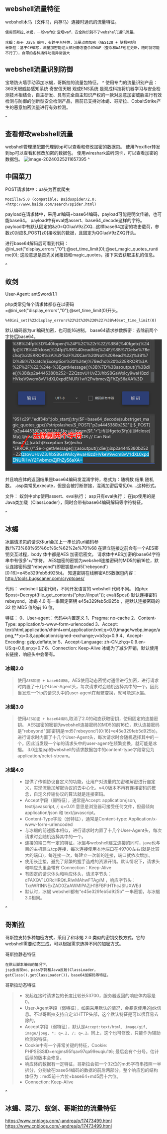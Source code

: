 ## **webshell流量特征**
webshell木马（文件马，内存马）连接时通讯的流量特征。
```
使用哥斯拉,冰蝎，一般waf如:宝塔waf，安全狗识别不了webshell通讯流量。

冰蝎：基于 Java 编写，有跨平台特性，流量动态加密（AES128 + 随机密钥）  
哥斯拉：基于C#编写，流量加密能过大部分静态查杀和WAF（查杀和WAF也在更新，随时就可能不行了），自带的各种插件功能异常强大
```

## **webshell流量识别防御**

宝塔防火墙手动添加冰蝎，哥斯拉的流量包特征。
^
使用专门的流量识别产品：
360天眼威胁感知系统
奇安信天眼
观成ENS系统 是观成科技将机器学习与安全检测技术相结合，自主研发、具有完全自主知识产权的一款对恶意加密威胁进行有效检测与防御的创新型安全检测产品，目前已支持对冰蝎、哥斯拉、CobaltStrike产生的恶意加密流量进行有效检测。

^
## **查看修改webshell流量**
webshell管理里配置代理到bp可以查看和修改加密的数据包。
使用Proxifier转发到bp可以查看和修改加密的数据包。
使用wireshark监听网卡，可以查看加密的数据包。
![image-20240325211657395](http://cdn.33129999.xyz/mk_img/image-20240325211657395.png)
^
## **中国菜刀**
POST请求体中：ua头为百度爬虫
```
Mozilla/5.0 (compatible; Baiduspider/2.0; +http://www.baidu.com/search/spider.html)
```
payload在请求体中，采用url编码+base64编码，payload可能是明文传输，也可能base64。
payload中有eval或assert、base64_decode这样的字符。
payload中有默认固定的&z0=QGluaV9zZXQ...这样base64加密的攻击载荷，参数z0对应$_POST[z0]接收到的数据，且固定为QGluaV9zZXQ开头。

进行base64解码后可看到代码：
@ini_set("display_errors","0");@set_time_limit(0);@set_magic_quotes_runtime(0);
这段意思是首先关闭报错和magic_quotes，接下来去获取主机的信息。

^
## **蚁剑**
User-Agent: antSword/1.1

php类常见每个请求体都存在以密码=@ini_set("display_errors","0");@set_time_limit(0)开头。
```
%40ini_set(%22display_errors%22%2C%20%220%22)%3B%40set_time_limit(0)
```
默认编码器为url编码加密，也可能16进制。
base64请求参数解密：去除前两个字符后base64。
![](.topwrite/assets/image_1734229016280.png)

并且响应体的返回结果是base64编码发混淆字符，格式为：随机数 结果 随机数。
.asp类常见execute，但是会被打断拼接，混淆加密后常见0x....这种形式。


文件：
蚁剑中php使用assert、eval执行；
asp只有eval执行；
在jsp使用的是Java类加载（ClassLoader），同时会带有base64编码解码等字符特征。

^
## **冰蝎**
冰蝎请求包的请求体url会加上一串长的url编码参数/%73%68%65%6c%6c%62%2e%70%68
在建立链接之前会有一个AES密钥交互过程，body 体中都是AES 加密后密文。
请求体中AES加密的base64字符串中有很多'+/'字符。
AES加密的密钥为webshell连接密码的MD5的前16位，默认连接密码是"rebeyond"(即密钥是md5('rebeyond')[0:16]=e45e329feb5d925b)。
知道密钥在线解密AES数据包内容：
<http://tools.bugscaner.com/cryptoaes/>

代码：
webshell 固定代码，不同开发语言的 webshell 代码不同。
如php: $post=Decrypt(file_get_contents("php://input")); eval($post) 
默认连接密码 rebeyond，冰蝎 4.0 有一串固定密钥 e45e329feb5d925b ，是默认连接密码的 32 位 MD5 值的前 16 位。

特征：
0、User-agent：代码中内置定义
1、Pragma: no-cache
2、Content-Type: application/x-www-form-urlencoded
3、Accept: text/html,application/xhtml+xml,application/xml;q=0.9,image/webp,image/apng,**;q=0.8,application/signed-exchange;v=b3;q=0.9
4、Accept-Encoding: gzip,deflate,br
5、Accept-Language: zh-CN,zh;q=0.9.en-US:q=0.8,en;q=0.7
6、Connection: Keep-Alive  冰蝎为了减少开销，默认使用长链接，响应头中会带有。

###  冰蝎2.0


> 使用```AES加密 + base64编码```，AES使用动态密钥对通信进行加密，进行请求时内置了十几个User-Agent头，每次请求时会随机选择其中的一个。因此当发现一个ip的请求头中的user-agent在频繁变换，就可能是冰蝎。 


###  冰蝎3.0

> 使用`AES加密 + base64编码`,取消了2.0的动态获取密钥，使用固定的连接密钥。
> AES加密的密钥为webshell连接密码的MD5的前16位，默认连接密码是"rebeyond"(即密钥是md5('rebeyond')[0:16]=e45e329feb5d925b)。
> 进行请求时内置了十几个User-Agent头，每次请求时会随机选择其中的一个。因此当发现一个ip的请求头中的user-agent在频繁变换，就可能是冰蝎。
> 3.0连接jsp的webshell的请求数据包中的content-type字段常见为application/octet-stream。

### 冰蝎4.0

> * 提供了传输协议自定义的功能，让用户对流量的加密和解密进行自定义，实现流量加解密协议的去中心化。v4.0版本不再有连接密码的概念，自定义传输协议的算法就是连接密码。
> * Accept字段（弱特征），通常是Accept: application/json, text/javascript, */*; q=0.01 意思是浏览器可接受任何文件，但最倾向application/json 和 text/javascript。
> * Content-Type字段（弱特征），通常是Content-type: Application/x-www-form-urlencoded
> * 与冰蝎的前述版本相似，进行请求时内置了十几个User-Agent头，每次请求时会随机选择其中的一个。
> * 连接的端口有一定的特征，冰蝎与webshell建立连接的同时，java也与目的主机建立tcp连接，每次连接使用本地端口在49700左右(就是比较大的端口)，每连接一次，每建立一次新的连接，端口就依次增加。
> * 使用长连接，避免了频繁的握手造成的资源开销。默认情况下，请求头和响应头里会带有 Connection：Keep-Alive
> * 有固定的请求体头和响应体头，请求字节头：dFAXQV1LORcHRQtLRlwMAhwFTAg/M ，响应字节头：TxcWR1NNExZAD0ZaAWMIPAZjH1BFBFtHThcJSlUXWEd
> * 默认时，冰蝎 webshell都有“e45e329feb5d925b” 一串密钥，与冰蝎3.0相同。


^
## **哥斯拉**
哥斯拉支持多种加密方式，采用了和冰蝎 2.0 类似的密钥交换方式。它的webshell需要动态生成，可以根据需求选择不同的加密方式。

哥斯拉静态特征
```
在默认脚本编码的情况下，
jsp会出现xc、pass字符和Java反射(ClassLoader，getClass().getClassLoader())，base64加解码等特征。
```
哥斯拉动态特征
> * 发起连接时请求包的长度比较长53700，服务器返回的响应体内容是0。
> * User-Agent字段（弱特征），如果采用默认的情况，会暴露使用的jdk信息。不过哥斯拉支持自定义HTTP头部，这个默认特征是可以很容易去除的。
> * Accept字段（弱特征），默认是`Accept:text/html, image/gif, image/jpeg, *; q=.2, /; q=.2。`同上，这个也可修改，只能作为辅助检测的特征。
> * Cookie中有一个非常关键的特征，Cookie: PHPSESSID=erqjms95fqav97qa99euqiu1t6; 最后会有个分号。估计后续的版本会修复。
> * 响应体的数据有一定特征，哥斯拉会把一个32位的md5字符串按照一半拆分，分别放在base64编码的数据的前后两部分。整个响应包的结构体征为：md5前十六位+base64+md5后十六位。
> * Connection: Keep-Alive


^
## **冰蝎、菜刀、蚁剑、哥斯拉的流量特征**

<https://www.cnblogs.com/-andrea/p/17473499.html>
 <https://www.cnblogs.com/-andrea/p/17473499.html>




